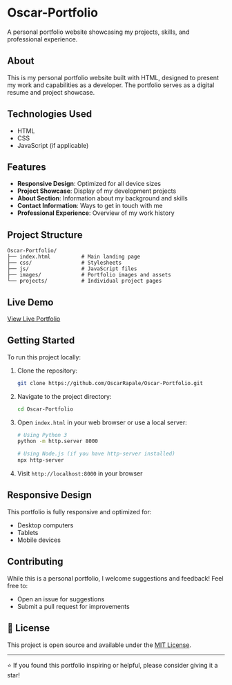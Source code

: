 # Oscar-Portfolio

A personal portfolio website showcasing my projects, skills, and professional experience.

## About

This is my personal portfolio website built with HTML, designed to present my work and capabilities as a developer. The portfolio serves as a digital resume and project showcase.

## Technologies Used

- HTML
- CSS
- JavaScript (if applicable)

## Features

- **Responsive Design**: Optimized for all device sizes
- **Project Showcase**: Display of my development projects
- **About Section**: Information about my background and skills
- **Contact Information**: Ways to get in touch with me
- **Professional Experience**: Overview of my work history

## Project Structure

```
Oscar-Portfolio/
├── index.html          # Main landing page
├── css/                # Stylesheets
├── js/                 # JavaScript files
├── images/             # Portfolio images and assets
└── projects/           # Individual project pages
```

## Live Demo

[View Live Portfolio](https://oscar-rapale-web-developer.onrender.com)

## Getting Started

To run this project locally:

1. Clone the repository:
   ```bash
   git clone https://github.com/OscarRapale/Oscar-Portfolio.git
   ```

2. Navigate to the project directory:
   ```bash
   cd Oscar-Portfolio
   ```

3. Open `index.html` in your web browser or use a local server:
   ```bash
   # Using Python 3
   python -m http.server 8000
   
   # Using Node.js (if you have http-server installed)
   npx http-server
   ```

4. Visit `http://localhost:8000` in your browser

## Responsive Design

This portfolio is fully responsive and optimized for:
- Desktop computers
- Tablets
- Mobile devices

## Contributing

While this is a personal portfolio, I welcome suggestions and feedback! Feel free to:
- Open an issue for suggestions
- Submit a pull request for improvements

## 📄 License

This project is open source and available under the [MIT License](LICENSE).

---

⭐ If you found this portfolio inspiring or helpful, please consider giving it a star!
